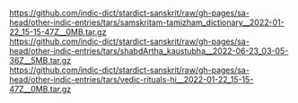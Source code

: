 https://github.com/indic-dict/stardict-sanskrit/raw/gh-pages/sa-head/other-indic-entries/tars/samskritam-tamizham_dictionary__2022-01-22_15-15-47Z__0MB.tar.gz  
https://github.com/indic-dict/stardict-sanskrit/raw/gh-pages/sa-head/other-indic-entries/tars/shabdArtha_kaustubha__2022-06-23_03-05-36Z__5MB.tar.gz  
https://github.com/indic-dict/stardict-sanskrit/raw/gh-pages/sa-head/other-indic-entries/tars/vedic-rituals-hi__2022-01-22_15-15-47Z__0MB.tar.gz  
